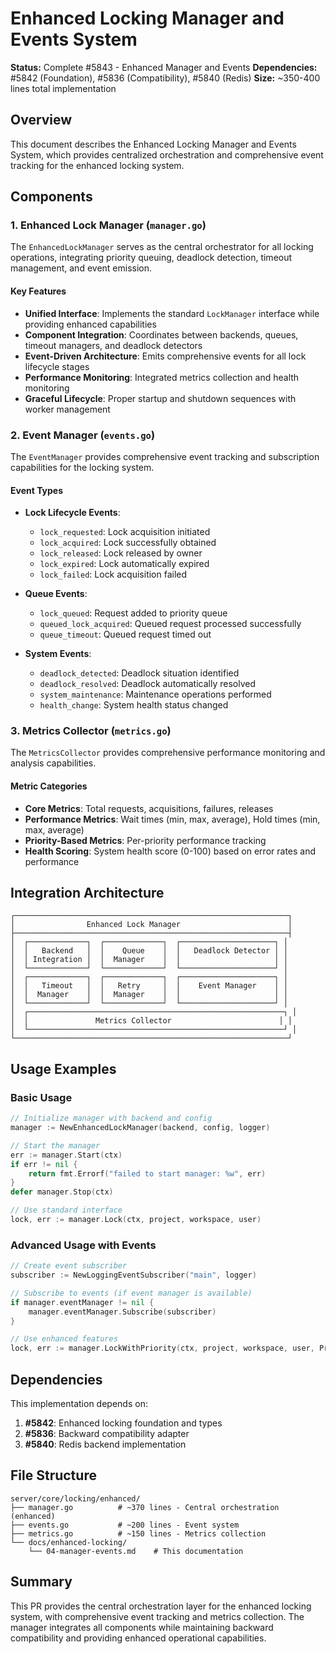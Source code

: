 # Enhanced Locking Manager and Events System

**Status:** Complete #5843 - Enhanced Manager and Events
**Dependencies:** #5842 (Foundation), #5836 (Compatibility), #5840 (Redis)
**Size:** ~350-400 lines total implementation

## Overview

This document describes the Enhanced Locking Manager and Events System, which provides centralized orchestration and comprehensive event tracking for the enhanced locking system.

## Components

### 1. Enhanced Lock Manager (`manager.go`)

The `EnhancedLockManager` serves as the central orchestrator for all locking operations, integrating priority queuing, deadlock detection, timeout management, and event emission.

#### Key Features

- **Unified Interface**: Implements the standard `LockManager` interface while providing enhanced capabilities
- **Component Integration**: Coordinates between backends, queues, timeout managers, and deadlock detectors
- **Event-Driven Architecture**: Emits comprehensive events for all lock lifecycle stages
- **Performance Monitoring**: Integrated metrics collection and health monitoring
- **Graceful Lifecycle**: Proper startup and shutdown sequences with worker management

### 2. Event Manager (`events.go`)

The `EventManager` provides comprehensive event tracking and subscription capabilities for the locking system.

#### Event Types

- **Lock Lifecycle Events**:
  - `lock_requested`: Lock acquisition initiated
  - `lock_acquired`: Lock successfully obtained
  - `lock_released`: Lock released by owner
  - `lock_expired`: Lock automatically expired
  - `lock_failed`: Lock acquisition failed

- **Queue Events**:
  - `lock_queued`: Request added to priority queue
  - `queued_lock_acquired`: Queued request processed successfully
  - `queue_timeout`: Queued request timed out

- **System Events**:
  - `deadlock_detected`: Deadlock situation identified
  - `deadlock_resolved`: Deadlock automatically resolved
  - `system_maintenance`: Maintenance operations performed
  - `health_change`: System health status changed

### 3. Metrics Collector (`metrics.go`)

The `MetricsCollector` provides comprehensive performance monitoring and analysis capabilities.

#### Metric Categories

- **Core Metrics**: Total requests, acquisitions, failures, releases
- **Performance Metrics**: Wait times (min, max, average), Hold times (min, max, average)
- **Priority-Based Metrics**: Per-priority performance tracking
- **Health Scoring**: System health score (0-100) based on error rates and performance

## Integration Architecture

```
┌─────────────────────────────────────────────────────────────┐
│                Enhanced Lock Manager                        │
├─────────────────────────────────────────────────────────────┤
│  ┌─────────────┐  ┌─────────────┐  ┌─────────────────────┐ │
│  │   Backend   │  │    Queue    │  │   Deadlock Detector │ │
│  │ Integration │  │  Manager    │  │                     │ │
│  └─────────────┘  └─────────────┘  └─────────────────────┘ │
│  ┌─────────────┐  ┌─────────────┐  ┌─────────────────────┐ │
│  │   Timeout   │  │   Retry     │  │    Event Manager    │ │
│  │  Manager    │  │  Manager    │  │                     │ │
│  └─────────────┘  └─────────────┘  └─────────────────────┘ │
│  ┌─────────────────────────────────────────────────────────┐ │
│  │               Metrics Collector                        │ │
│  └─────────────────────────────────────────────────────────┘ │
└─────────────────────────────────────────────────────────────┘
```

## Usage Examples

### Basic Usage

```go
// Initialize manager with backend and config
manager := NewEnhancedLockManager(backend, config, logger)

// Start the manager
err := manager.Start(ctx)
if err != nil {
    return fmt.Errorf("failed to start manager: %w", err)
}
defer manager.Stop(ctx)

// Use standard interface
lock, err := manager.Lock(ctx, project, workspace, user)
```

### Advanced Usage with Events

```go
// Create event subscriber
subscriber := NewLoggingEventSubscriber("main", logger)

// Subscribe to events (if event manager is available)
if manager.eventManager != nil {
    manager.eventManager.Subscribe(subscriber)
}

// Use enhanced features
lock, err := manager.LockWithPriority(ctx, project, workspace, user, PriorityHigh)
```

## Dependencies

This implementation depends on:

1. **#5842**: Enhanced locking foundation and types
2. **#5836**: Backward compatibility adapter
3. **#5840**: Redis backend implementation

## File Structure

```
server/core/locking/enhanced/
├── manager.go          # ~370 lines - Central orchestration (enhanced)
├── events.go           # ~200 lines - Event system
├── metrics.go          # ~150 lines - Metrics collection
└── docs/enhanced-locking/
    └── 04-manager-events.md    # This documentation
```

## Summary

This PR provides the central orchestration layer for the enhanced locking system, with comprehensive event tracking and metrics collection. The manager integrates all components while maintaining backward compatibility and providing enhanced operational capabilities.